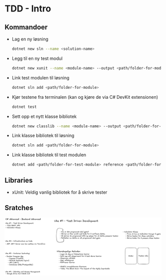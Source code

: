 # TDD - Intro

## Kommandoer

- Lag en ny løsning
  ```sh
  dotnet new sln --name <solution-name>
  ```
- Legg til en ny test modul
  ```sh
  dotnet new xunit --name <module-name> --output <path/folder-for-module>
  ```
- Link test modulen til løsning
  ```sh
  dotnet sln add <path/folder-for-module>
  ```
- Kjør testene fra terminalen (kan og kjøre de via C# DevKit extensionen)
  ```sh
  dotnet test
  ```
- Sett opp et nytt klasse bibliotek
  ```sh
  dotnet new classlib --name <module-name> --output <path/folder-for-module>
  ```
- Link klasse bibliotek til løsning
  ```sh
  dotnet sln add <path/folder-for-module>
  ```
- Link klasse bibliotek til test modulen
  ```sh
  dotnet add <path/folder-for-test-module> reference <path/folder-for-class-module>
  ```

## Libraries

- xUnit: Veldig vanlig bibliotek for å skrive tester

## Sratches

![Skratches](/docs/tdd-skratches.png)
